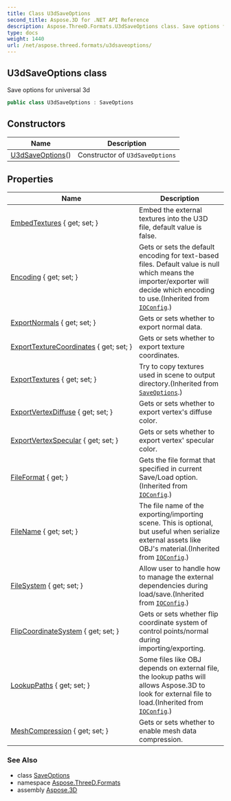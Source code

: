 ```yaml
---
title: Class U3dSaveOptions
second_title: Aspose.3D for .NET API Reference
description: Aspose.ThreeD.Formats.U3dSaveOptions class. Save options for universal 3d
type: docs
weight: 1440
url: /net/aspose.threed.formats/u3dsaveoptions/
---
```

## U3dSaveOptions class

Save options for universal 3d

```csharp
public class U3dSaveOptions : SaveOptions
```

## Constructors

| Name | Description |
| --- | --- |
| [U3dSaveOptions](u3dsaveoptions/)() | Constructor of `U3dSaveOptions` |

## Properties

| Name | Description |
| --- | --- |
| [EmbedTextures](../../aspose.threed.formats/u3dsaveoptions/embedtextures/) { get; set; } | Embed the external textures into the U3D file, default value is false. |
| [Encoding](../../aspose.threed.formats/ioconfig/encoding/) { get; set; } | Gets or sets the default encoding for text-based files. Default value is null which means the importer/exporter will decide which encoding to use.(Inherited from [`IOConfig`](../ioconfig/).) |
| [ExportNormals](../../aspose.threed.formats/u3dsaveoptions/exportnormals/) { get; set; } | Gets or sets whether to export normal data. |
| [ExportTextureCoordinates](../../aspose.threed.formats/u3dsaveoptions/exporttexturecoordinates/) { get; set; } | Gets or sets whether to export texture coordinates. |
| [ExportTextures](../../aspose.threed.formats/saveoptions/exporttextures/) { get; set; } | Try to copy textures used in scene to output directory.(Inherited from [`SaveOptions`](../saveoptions/).) |
| [ExportVertexDiffuse](../../aspose.threed.formats/u3dsaveoptions/exportvertexdiffuse/) { get; set; } | Gets or sets whether to export vertex's diffuse color. |
| [ExportVertexSpecular](../../aspose.threed.formats/u3dsaveoptions/exportvertexspecular/) { get; set; } | Gets or sets whether to export vertex' specular color. |
| [FileFormat](../../aspose.threed.formats/ioconfig/fileformat/) { get; } | Gets the file format that specified in current Save/Load option.(Inherited from [`IOConfig`](../ioconfig/).) |
| [FileName](../../aspose.threed.formats/ioconfig/filename/) { get; set; } | The file name of the exporting/importing scene. This is optional, but useful when serialize external assets like OBJ's material.(Inherited from [`IOConfig`](../ioconfig/).) |
| [FileSystem](../../aspose.threed.formats/ioconfig/filesystem/) { get; set; } | Allow user to handle how to manage the external dependencies during load/save.(Inherited from [`IOConfig`](../ioconfig/).) |
| [FlipCoordinateSystem](../../aspose.threed.formats/u3dsaveoptions/flipcoordinatesystem/) { get; set; } | Gets or sets whether flip coordinate system of control points/normal during importing/exporting. |
| [LookupPaths](../../aspose.threed.formats/ioconfig/lookuppaths/) { get; set; } | Some files like OBJ depends on external file, the lookup paths will allows Aspose.3D to look for external file to load.(Inherited from [`IOConfig`](../ioconfig/).) |
| [MeshCompression](../../aspose.threed.formats/u3dsaveoptions/meshcompression/) { get; set; } | Gets or sets whether to enable mesh data compression. |

### See Also

* class [SaveOptions](../saveoptions/)
* namespace [Aspose.ThreeD.Formats](../../aspose.threed.formats/)
* assembly [Aspose.3D](../../)


